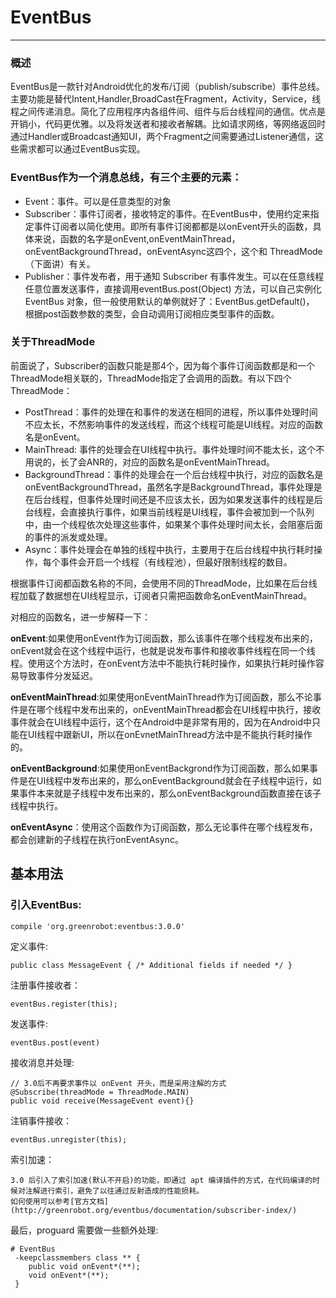 # EventBus
---

### 概述

EventBus是一款针对Android优化的发布/订阅（publish/subscribe）事件总线。主要功能是替代Intent,Handler,BroadCast在Fragment，Activity，Service，线程之间传递消息。简化了应用程序内各组件间、组件与后台线程间的通信。优点是开销小，代码更优雅。以及将发送者和接收者解耦。比如请求网络，等网络返回时通过Handler或Broadcast通知UI，两个Fragment之间需要通过Listener通信，这些需求都可以通过EventBus实现。

### EventBus作为一个消息总线，有三个主要的元素：

* Event：事件。可以是任意类型的对象
* Subscriber：事件订阅者，接收特定的事件。在EventBus中，使用约定来指定事件订阅者以简化使用。即所有事件订阅都都是以onEvent开头的函数，具体来说，函数的名字是onEvent,onEventMainThread，onEventBackgroundThread，onEventAsync这四个，这个和
ThreadMode（下面讲）有关。
* Publisher：事件发布者，用于通知 Subscriber 有事件发生。可以在任意线程任意位置发送事件，直接调用eventBus.post(Object) 方法，可以自己实例化 EventBus 
对象，但一般使用默认的单例就好了：EventBus.getDefault()， 根据post函数参数的类型，会自动调用订阅相应类型事件的函数。

### 关于ThreadMode

前面说了，Subscriber的函数只能是那4个，因为每个事件订阅函数都是和一个ThreadMode相关联的，ThreadMode指定了会调用的函数。有以下四个ThreadMode：

* PostThread：事件的处理在和事件的发送在相同的进程，所以事件处理时间不应太长，不然影响事件的发送线程，而这个线程可能是UI线程。对应的函数名是onEvent。
* MainThread: 事件的处理会在UI线程中执行。事件处理时间不能太长，这个不用说的，长了会ANR的，对应的函数名是onEventMainThread。
* BackgroundThread：事件的处理会在一个后台线程中执行，对应的函数名是onEventBackgroundThread，虽然名字是BackgroundThread，事件处理是在后台线程，但事件处理时间还是不应该太长，因为如果发送事件的线程是后台线程，会直接执行事件，如果当前线程是UI线程，事件会被加到一个队列中，由一个线程依次处理这些事件，如果某个事件处理时间太长，会阻塞后面的事件的派发或处理。
* Async：事件处理会在单独的线程中执行，主要用于在后台线程中执行耗时操作，每个事件会开启一个线程（有线程池），但最好限制线程的数目。

根据事件订阅都函数名称的不同，会使用不同的ThreadMode，比如果在后台线程加载了数据想在UI线程显示，订阅者只需把函数命名onEventMainThread。

对相应的函数名，进一步解释一下：

**onEvent**:如果使用onEvent作为订阅函数，那么该事件在哪个线程发布出来的，onEvent就会在这个线程中运行，也就是说发布事件和接收事件线程在同一个线程。使用这个方法时，在onEvent方法中不能执行耗时操作，如果执行耗时操作容易导致事件分发延迟。

**onEventMainThread**:如果使用onEventMainThread作为订阅函数，那么不论事件是在哪个线程中发布出来的，onEventMainThread都会在UI线程中执行，接收事件就会在UI线程中运行，这个在Android中是非常有用的，因为在Android中只能在UI线程中跟新UI，所以在onEvnetMainThread方法中是不能执行耗时操作的。

**onEventBackground**:如果使用onEventBackgrond作为订阅函数，那么如果事件是在UI线程中发布出来的，那么onEventBackground就会在子线程中运行，如果事件本来就是子线程中发布出来的，那么onEventBackground函数直接在该子线程中执行。

**onEventAsync**：使用这个函数作为订阅函数，那么无论事件在哪个线程发布，都会创建新的子线程在执行onEventAsync。

## 基本用法

### 引入EventBus:

```
compile 'org.greenrobot:eventbus:3.0.0'
```

定义事件:

```
public class MessageEvent { /* Additional fields if needed */ }
```

注册事件接收者：

```
eventBus.register(this);
```

发送事件:

```
eventBus.post(event)
```

接收消息并处理:

```
// 3.0后不再要求事件以 onEvent 开头，而是采用注解的方式
@Subscribe(threadMode = ThreadMode.MAIN)
public void receive(MessageEvent event){}
```

注销事件接收：

```
eventBus.unregister(this);
```

索引加速：

```
3.0 后引入了索引加速(默认不开启)的功能，即通过 apt 编译插件的方式，在代码编译的时候对注解进行索引，避免了以往通过反射造成的性能损耗。
如何使用可以参考[官方文档](http://greenrobot.org/eventbus/documentation/subscriber-index/)
```

最后，proguard 需要做一些额外处理:

```
# EventBus
 -keepclassmembers class ** {
    public void onEvent*(**);
    void onEvent*(**);
 }
```



